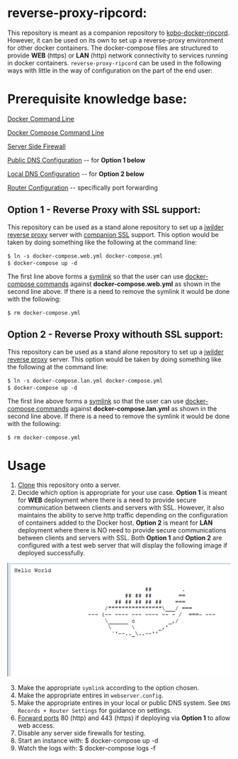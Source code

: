 # reverse-proxy-ripcord:
This repository is meant as a companion repository to [kobo-docker-ripcord](https://github.com/jpstaub/kobo-docker-ripcord).
However, it can be used on its own to set up a reverse-proxy environment for other docker containers. The docker-compose files are structured to provide **WEB** (https) or **LAN** (http) network connectivity to services running in docker containers. `reverse-proxy-ripcord` can be used in the following ways with little in the way of configuration on the part of the end user:

# Prerequisite knowledge base:
[Docker Command Line](https://docs.docker.com/engine/reference/commandline/cli/)

[Docker Compose Command Line](https://docs.docker.com/compose/reference/)

[Server Side Firewall](https://help.ubuntu.com/community/UFW)

[Public DNS Configuration](http://freedns.afraid.org/) -- for **Option 1 below**

[Local DNS Configuration](https://superuser.com/questions/45789/running-dns-locally-for-home-network) -- for **Option 2 below**

[Router Configuration](https://www.dd-wrt.com/wiki/index.php/Tutorials) -- specifically port forwarding

## Option 1 - Reverse Proxy with SSL support:
This repository can be used as a stand alone repository to set up a [jwilder reverse proxy](https://github.com/jwilder/nginx-proxy) server with [companion SSL](https://github.com/JrCs/docker-letsencrypt-nginx-proxy-companion) support. This option would be taken by doing something like the following at the command line:
```
$ ln -s docker-compose.web.yml docker-compose.yml
$ docker-compose up -d
```
The first line above forms a [symlink](https://kb.iu.edu/d/abbe) so that the user can use [docker-compose commands](https://docs.docker.com/compose/reference/) against **docker-compose.web.yml** as shown in the second line above. If there is a need to remove the symlink it would be done with the following:

    $ rm docker-compose.yml

## Option 2 - Reverse Proxy withouth SSL support:
This repository can be used as a stand alone repository to set up a [jwilder reverse proxy](https://github.com/jwilder/nginx-proxy) server. This option would be taken by doing something like the following at the command line:
```
$ ln -s docker-compose.lan.yml docker-compose.yml
$ docker-compose up -d
```
The first line above forms a [symlink](https://kb.iu.edu/d/abbe) so that the user can use [docker-compose commands](https://docs.docker.com/compose/reference/) against **docker-compose.lan.yml** as shown in the second line above. If there is a need to remove the symlink it would be done with the following:

    $ rm docker-compose.yml

# Usage

1. [Clone](https://help.github.com/articles/cloning-a-repository/) this repository onto a server.
2. Decide which option is appropriate for your use case. **Option 1** is meant for **WEB** deployment where there is a need to provide secure communication between clients and servers with SSL. However, it also maintains the ability to serve http traffic depending on the configuration of containers added to the Docker host. **Option 2** is meant for **LAN** deployment where there is NO need to provide secure communications between clients and servers with SSL. Both **Option 1** and **Option 2** are configured with a test web server that will display the following image if deployed successfully. 

![test web page](./test_web_page.PNG)

3. Make the appropriate `symlink` according to the option chosen.
4. Make the appropriate entires in `webserver.config`.
5. Make the appropriate entires in your local or public DNS system. See `DNS Records + Router Settings` for guidance on settings.
6. [Forward ports](https://www.dd-wrt.com/wiki/index.php/Tutorials) 80 (http) and 443 (https) if deploying via **Option 1** to allow web access.
7. Disable any server side firewalls for testing.
8. Start an instance with:
    $ docker-compose up -d
9. Watch the logs with:
    $ docker-compose logs -f

